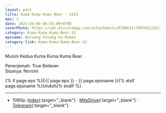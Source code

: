 ```yaml
---
layout: post
title: Kuma Kuma Kuma Bear - S2E1
eps: 1
date: 2023-04-09 06:55:00+0700
coverPhoto: https://cdn.discordapp.com/attachments/970663117057032232/1094407151956537344/mpv-shot0236.jpg
category: Kuma-Kuma-Kuma-Bear-S2
epsname: Beruang Pulang ke Rumah
category-link: Kuma-Kuma-Kuma-Bear-S2
---
```


Musim Kedua Kuma Kuma Kuma Bear.

Penerjemah: True Believer<br>
Sisanya: Noromi

{% if page.eps %}E{{ page.eps }} - {{ page.epsname }}{% elsif page.epsname %}Unduh{% endif %}

---
- 1080p: [Index](https://bit.ly/3mnk3g3){:target="_blank"} &middot; [MiteDrive](https://mitedrive.my.id/view/598YVj){:target="_blank"} &middot; [Telegram](https://t.me/a1fansubweeklies/272){:target="_blank"}